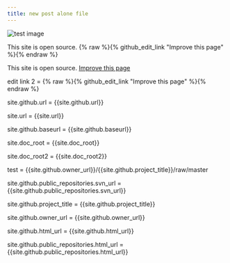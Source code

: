 ```yaml
---
title: new post alone file
---
```


![test image]({{site.doc_root}}/_posts/2020-06-06/pic.jpg)


<p>This site is open source. {% raw %}{% github_edit_link "Improve this page" %}{% endraw %}</p>

<p>This site is open source. <a href="{% raw %}{% github_edit_link %}{% endraw %}">Improve this page</a></p>

edit link 2 = {% raw %}{% github_edit_link "Improve this page" %}{% endraw %}

site.github.url = {{site.github.url}}

site.url = {{site.url}}

site.github.baseurl = {{site.github.baseurl}}

site.doc_root = {{site.doc_root}}

site.doc_root2 = {{site.doc_root2}}

test = {{site.github.owner_url}}/{{site.github.project_title}}/raw/master

site.github.public_repositories.svn_url = {{site.github.public_repositories.svn_url}}

site.github.project_title = {{site.github.project_title}}

site.github.owner_url = {{site.github.owner_url}}

site.github.html_url = {{site.github.html_url}}

site.github.public_repositories.html_url = {{site.github.public_repositories.html_url}}



